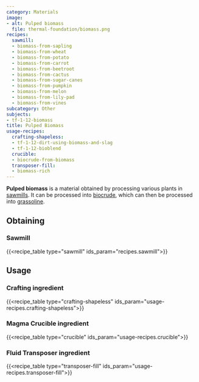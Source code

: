 ```yaml
---
category: Materials
image:
- alt: Pulped biomass
  file: thermal-foundation/biomass.png
recipes:
  sawmill:
  - biomass-from-sapling
  - biomass-from-wheat
  - biomass-from-potato
  - biomass-from-carrot
  - biomass-from-beetroot
  - biomass-from-cactus
  - biomass-from-sugar-canes
  - biomass-from-pumpkin
  - biomass-from-melon
  - biomass-from-lily-pad
  - biomass-from-vines
subcategory: Other
subjects:
- tf-1-12-biomass
title: Pulped Biomass
usage-recipes:
  crafting-shapeless:
  - tf-1-12-dirt-using-biomass-and-slag
  - tf-1-12-bioblend
  crucible:
  - biocrude-from-biomass
  transposer-fill:
  - biomass-rich
---
```


**Pulped biomass** is a material obtained by processing various plants in
[sawmills](../../thermal-expansion/sawmill/). It can be processed into
[biocrude](../biocrude/), which can then be processed into
[grassoline](../grassoline/).


Obtaining
---------

### Sawmill
{{<recipe_table type="sawmill" ids_param="recipes.sawmill">}}


Usage
-----

### Crafting ingredient
{{<recipe_table type="crafting-shapeless" ids_param="usage-recipes.crafting-shapeless">}}

### Magma Crucible ingredient
{{<recipe_table type="crucible" ids_param="usage-recipes.crucible">}}

### Fluid Transposer ingredient
{{<recipe_table type="transposer-fill" ids_param="usage-recipes.transposer-fill">}}
